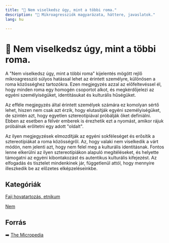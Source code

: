 ```yaml
---
title: "🚫 Nem viselkedsz úgy, mint a többi roma."
description: "🚫 Mikroagressziók magyarázata, háttere, javaslatok."
lang: hu

---
```


<div class="wiki-content agression-title">

# 🚫 Nem viselkedsz úgy, mint a többi roma.

A "Nem viselkedsz úgy, mint a többi roma" kijelentés mögött rejlő mikroagresszió súlyos hatással lehet az érintett személyre, különösen a roma közösséghez tartozókra. Ezen megjegyzés azzal az előfeltevéssel él, hogy minden roma egy homogén csoportot alkot, és megkérdőjelezi az egyéni személyiségüket, identitásukat és kulturális hűségüket.

Az efféle megjegyzés által érintett személyek számára ez komolyan sértő lehet, hiszen nem csak azt érzik, hogy elutasítják egyéni személyiségüket, de szintén azt, hogy egyetlen sztereotípiával próbálják őket definiálni. Ebben az esetben a félvér emberek is érezhetik ezt a nyomást, amikor rájuk próbálnak erőltetni egy adott "oldalt".

Az ilyen megjegyzések elmozdítják az egyéni sokféleséget és erősítik a sztereotípiákat a roma közösségről. Az, hogy valaki nem viselkedik a várt módón, nem jelenti azt, hogy nem felel meg a kulturális identitásnak. Fontos lenne elkerülni az ilyen sztereotípiákon alapuló megítéléseket, és helyette támogatni az egyéni kibontakozást és autentikus kulturális kifejezést. Az elfogadás és tisztelet mindenkinek jár, függetlenül attól, hogy mennyire illeszkedik be az előzetes elképzeléseinkbe.


<div class="categories">

## Kategóriák

[Faji hovatartozás, etnikum](/#/entry?id=faji-hovatartozas-etnikum)

[Nem](/#/entry?id=nem)

</div>


## Forrás

➡️ [The Micropedia](https://www.themicropedia.org/)


</div>